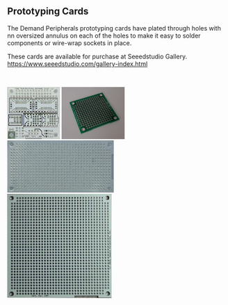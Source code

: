 
## Prototyping Cards

The Demand Peripherals prototyping cards have plated through
holes with nn oversized annulus on each of the holes to make it easy to
solder components or wire-wrap sockets in place.

These cards are available for purchase at Seeedstudio Gallery.<br>
https://www.seeedstudio.com/gallery-index.html

<br>

<img src=smp.jpg height=120> <img src=ww1.jpg height=120>
<img src=ww2.jpg height=120><br>
<img src=ww4.jpg height=240>

